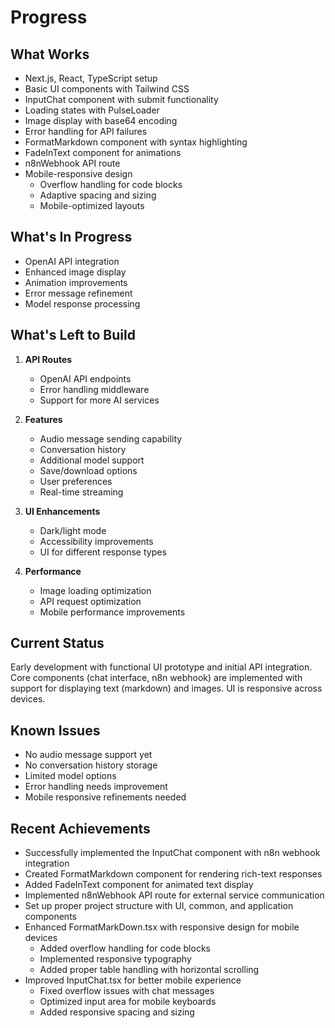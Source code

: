 # Progress

## What Works

- Next.js, React, TypeScript setup
- Basic UI components with Tailwind CSS
- InputChat component with submit functionality
- Loading states with PulseLoader
- Image display with base64 encoding
- Error handling for API failures
- FormatMarkdown component with syntax highlighting
- FadeInText component for animations
- n8nWebhook API route
- Mobile-responsive design
  - Overflow handling for code blocks
  - Adaptive spacing and sizing
  - Mobile-optimized layouts

## What's In Progress

- OpenAI API integration
- Enhanced image display
- Animation improvements
- Error message refinement
- Model response processing

## What's Left to Build

1. **API Routes**

   - OpenAI API endpoints
   - Error handling middleware
   - Support for more AI services

2. **Features**

   - Audio message sending capability
   - Conversation history
   - Additional model support
   - Save/download options
   - User preferences
   - Real-time streaming

3. **UI Enhancements**

   - Dark/light mode
   - Accessibility improvements
   - UI for different response types

4. **Performance**
   - Image loading optimization
   - API request optimization
   - Mobile performance improvements

## Current Status

Early development with functional UI prototype and initial API integration. Core components (chat interface, n8n webhook) are implemented with support for displaying text (markdown) and images. UI is responsive across devices.

## Known Issues

- No audio message support yet
- No conversation history storage
- Limited model options
- Error handling needs improvement
- Mobile responsive refinements needed

## Recent Achievements

- Successfully implemented the InputChat component with n8n webhook integration
- Created FormatMarkdown component for rendering rich-text responses
- Added FadeInText component for animated text display
- Implemented n8nWebhook API route for external service communication
- Set up proper project structure with UI, common, and application components
- Enhanced FormatMarkDown.tsx with responsive design for mobile devices
  - Added overflow handling for code blocks
  - Implemented responsive typography
  - Added proper table handling with horizontal scrolling
- Improved InputChat.tsx for better mobile experience
  - Fixed overflow issues with chat messages
  - Optimized input area for mobile keyboards
  - Added responsive spacing and sizing
